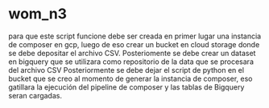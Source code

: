 # wom_n3
para que este script funcione debe ser creada en primer lugar una instancia de composer en gcp, luego de eso crear un bucket en cloud storage donde se debe depositar el archivo CSV.
Posteriomente se debe crear un dataset en bigquery que se utilizara como repositorio de la data que se procesara del archivo CSV
Posteriormente se debe dejar el script de python en el bucket que se creo al momento de generar la instancia de composer, eso gatillara la ejecución del pipeline de composer y las tablas de Bigquery seran cargadas.
